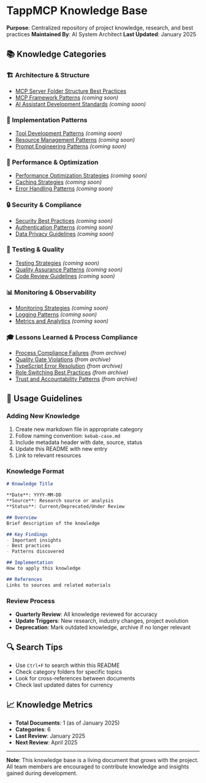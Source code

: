 # TappMCP Knowledge Base

**Purpose**: Centralized repository of project knowledge, research, and best practices
**Maintained By**: AI System Architect
**Last Updated**: January 2025

## 📚 Knowledge Categories

### 🏗️ Architecture & Structure
- [MCP Server Folder Structure Best Practices](mcp-server-folder-structure.md)
- [MCP Framework Patterns](mcp-framework-patterns.md) *(coming soon)*
- [AI Assistant Development Standards](ai-assistant-standards.md) *(coming soon)*

### 🔧 Implementation Patterns
- [Tool Development Patterns](tool-development-patterns.md) *(coming soon)*
- [Resource Management Patterns](resource-management-patterns.md) *(coming soon)*
- [Prompt Engineering Patterns](prompt-engineering-patterns.md) *(coming soon)*

### 🚀 Performance & Optimization
- [Performance Optimization Strategies](performance-optimization.md) *(coming soon)*
- [Caching Strategies](caching-strategies.md) *(coming soon)*
- [Error Handling Patterns](error-handling-patterns.md) *(coming soon)*

### 🔒 Security & Compliance
- [Security Best Practices](security-best-practices.md) *(coming soon)*
- [Authentication Patterns](authentication-patterns.md) *(coming soon)*
- [Data Privacy Guidelines](data-privacy-guidelines.md) *(coming soon)*

### 🧪 Testing & Quality
- [Testing Strategies](testing-strategies.md) *(coming soon)*
- [Quality Assurance Patterns](quality-assurance-patterns.md) *(coming soon)*
- [Code Review Guidelines](code-review-guidelines.md) *(coming soon)*

### 📊 Monitoring & Observability
- [Monitoring Strategies](monitoring-strategies.md) *(coming soon)*
- [Logging Patterns](logging-patterns.md) *(coming soon)*
- [Metrics and Analytics](metrics-analytics.md) *(coming soon)*

### 🎓 Lessons Learned & Process Compliance
- [Process Compliance Failures](process-compliance-failures.md) *(from archive)*
- [Quality Gate Violations](quality-gate-violations.md) *(from archive)*
- [TypeScript Error Resolution](typescript-error-resolution.md) *(from archive)*
- [Role Switching Best Practices](role-switching-best-practices.md) *(from archive)*
- [Trust and Accountability Patterns](trust-accountability-patterns.md) *(from archive)*

## 🎯 Usage Guidelines

### Adding New Knowledge
1. Create new markdown file in appropriate category
2. Follow naming convention: `kebab-case.md`
3. Include metadata header with date, source, status
4. Update this README with new entry
5. Link to relevant resources

### Knowledge Format
```markdown
# Knowledge Title

**Date**: YYYY-MM-DD
**Source**: Research source or analysis
**Status**: Current/Deprecated/Under Review

## Overview
Brief description of the knowledge

## Key Findings
- Important insights
- Best practices
- Patterns discovered

## Implementation
How to apply this knowledge

## References
Links to sources and related materials
```

### Review Process
- **Quarterly Review**: All knowledge reviewed for accuracy
- **Update Triggers**: New research, industry changes, project evolution
- **Deprecation**: Mark outdated knowledge, archive if no longer relevant

## 🔍 Search Tips

- Use `Ctrl+F` to search within this README
- Check category folders for specific topics
- Look for cross-references between documents
- Check last updated dates for currency

## 📈 Knowledge Metrics

- **Total Documents**: 1 (as of January 2025)
- **Categories**: 6
- **Last Review**: January 2025
- **Next Review**: April 2025

---

**Note**: This knowledge base is a living document that grows with the project. All team members are encouraged to contribute knowledge and insights gained during development.
